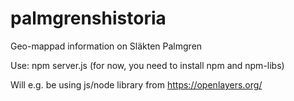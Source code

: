 # palmgrenshistoria
Geo-mappad information on Släkten Palmgren

Use: npm server.js
(for now, you need to install npm and npm-libs)

Will e.g. be using js/node library from https://openlayers.org/
